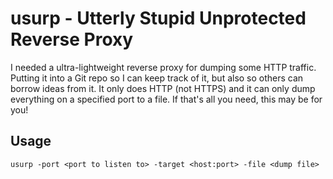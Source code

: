 # usurp - Utterly Stupid Unprotected Reverse Proxy

I needed a ultra-lightweight reverse proxy for dumping some HTTP traffic. Putting it into a Git repo so I can keep track of it, 
but also so others can borrow ideas from it. It only does HTTP (not HTTPS) and it can only dump everything on a specified
port to a file. If that's all you need, this may be for you!

## Usage

```usurp -port <port to listen to> -target <host:port> -file <dump file>```
